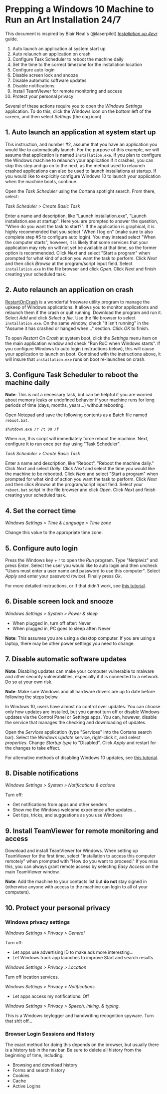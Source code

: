 # Prepping a Windows 10 Machine to Run an Art Installation 24/7

This document is inspired by Blair Neal's (@laserpilot) [*Installation up 4evr*](https://github.com/laserpilot/Installation_Up_4evr) guide.

1. Auto launch an application at system start up
2. Auto relaunch an application on crash
3. Configure Task Scheduler to reboot the machine daily
4. Set the time to the correct timezone for the installation location
5. Configure auto login
6. Disable screen lock and snooze
7. Disable automatic software updates
8. Disable notifications
9. Install TeamViewer for remote monitoring and access
10. Protect your personal privacy

Several of these actions require you to open the *Windows Settings* application. To do this, click the Windows icon on the bottom left of the screen, and then select *Settings* (the cog icon).

## 1. Auto launch an application at system start up

This instruction, and number \#2, assume that you have an application you would like to automatically launch. For the purpose of this example, we will assume that application is named `installation.exe`. If you plan to configure the Windows machine to relaunch your application if it crashes, you can skip this step and go on to the next, as the method used to relaunch crashed applications can also be used to launch installations at startup. If you would like to explicitly configure Windows 10 to launch your application when the machine boots, continue.

Open the *Task Scheduler* using the Cortana spotlight search. From there, select:

*Task Scheduler > Create Basic Task*

Enter a name and description, like "Launch installation.exe", "Launch installation.exe at startup". Here you are prompted to answer the question, "When do you want the task to start?". If the application is graphical, it is highly recommended that you select "When I log on" (make sure to also complete step \#5 to configure auto login). You may instead select "When the computer starts", however, it is likely that some services that your application may rely on will not yet be available at that time, so the former option is recommended. Click *Next* and select "Start a program" when prompted for what kind of action you want the task to perform. Click *Next* and then click *Browse* at the program/script input field. Select `installation.exe` in the file browser and click *Open*. Click *Next* and finish creating your scheduled task.

## 2. Auto relaunch an application on crash

[RestartOnCrash](http://www.softpedia.com/get/System/File-Management/Restart-on-Crash.shtml) is a wonderful freeware utility program to manage the upkeep of Windows applications. It allows you to monitor applications and relaunch them if the crash or quit running. Download the program and run it. Select *Add* and click *Select a file*. Use the file browser to select `installation.exe`. On the same window, check "It isn't running" in the "Assume it has crashed or hanged when..." section. Click *OK* to finish.

To open *Restart On Crash* at system boot, click the *Settings* menu item on the main application window and check "Run RoC when Windows starts". If you configure Windows to auto login (instructions below), this will cause your application to launch on boot. Combined with the instructions above, it will insure that `installation.exe` runs on boot re-launches on crash.

## 3. Configure Task Scheduler to reboot the machine daily

**Note**: This is not a necessary task, but can be helpful if you are worried about memory leaks or undefined behavior if your machine runs for long periods of time (days, months, years...) without rebooting.

Open Notepad and save the following contents as a Batch file named `reboot.bat`.

```
shutdown.exe /r /t 00 /f
```

When run, this script will immediately force reboot the machine. Next, configure it to run once per day using "Task Scheduler".

*Task Scheduler > Create Basic Task*

Enter a name and description, like "Reboot", "Reboot the machine daily." Click *Next* and select *Daily*. Click *Next* and select the time you would like the machine to be rebooted. Click *Next* and select "Start a program" when prompted for what kind of action you want the task to perform. Click *Next* and then click *Browse* at the program/script input field. Select your `reboot.bat` script in the file browser and click *Open*. Click *Next* and finish creating your scheduled task.

## 4. Set the correct time

*Windows Settings > Time & Language > Time zone*

Change this value to the appropriate time zone.

## 5. Configure auto login

Press the Windows key + r to open the *Run* program. Type "Netplwiz" and press *Enter*. Select the user you would like to auto login and then uncheck "Users must enter a user name and password to use this computer". Select *Apply* and enter your password (twice). Finally press *Ok*.

For more detailed instructions, or if that didn't work, see [this tutorial](http://www.intowindows.com/how-to-automatically-login-in-windows-10/).

## 6. Disable screen lock and snooze

*Windows Settings > System > Power & sleep*

- When plugged in, turn off after: Never
- When plugged in, PC goes to sleep after: Never

**Note**: This assumes you are using a desktop computer. If you are using a laptop, there may be other power settings you need to change.

## 7. Disable automatic software updates

**Note**: Disabling updates can make your computer vulnerable to malware and other security vulnerabilities, especially if it is connected to a network. Do so at your own risk.

**Note**: Make sure Windows and all hardware drivers are up to date before following the steps below.

In Windows 10, users have almost no control over updates. You can choose only how updates are installed, but you cannot turn off or disable Windows updates via the Control Panel or Settings apps. You can, however, disable the service that manages the checking and downloading of updates.

Open the *Services* application (type "Services" into the Cortana search bar). Select the *Windows Update* service, right-click it, and select *properties*. Change *Startup type* to "Disabled". Click *Apply* and restart for the changes to take effect.

For alternative methods of disabling Windows 10 updates, see [this tutorial](http://www.intowindows.com/how-to-disable-windows-update-in-windows-10/).

## 8. Disable notifications

*Windows Settings > System > Notifications & actions*

Turn off:
- Get notifications from apps and other senders
- Show me the Windows welcome experience after updates...
- Get tips, tricks, and suggestions as you use Windows

## 9. Install TeamViewer for remote monitoring and access

Download and install TeamViewer for Windows. When setting up TeamViewer for the first time, select "Installation to access this computer remotely" when prompted with "How do you want to proceed." If you miss this, you can always grant remote access by selecting *Easy Access* on the main TeamViewer window.

 **Note**: Add the machine to your contacts list but **do not** stay signed in (otherwise anyone with access to the machine can login to all of your computers).

## 10. Protect your personal privacy

### Windows privacy settings

*Windows Settings > Privacy > General*

Turn off:

- Let apps use advertising ID to make ads more interesting...
- Let Windows track app launches to improve Start and search results

*Windows Settings > Privacy > Location*

Turn off location services.

*Windows Settings > Privacy > Notifications*

- Let apps access my notifications: Off

*Windows Settings > Privacy > Speech, inking, & typing*.

This is a Windows keylogger and handwriting recognition spyware. Turn that sh!t off...

### Browser Login Sessions and History

The exact method for doing this depends on the browser, but usually there is a history tab in the nav bar. Be sure to delete all history from the beginning of time, including:

- Browsing and download history
- Forms and search history
- Cookies
- Cache
- Active Logins
